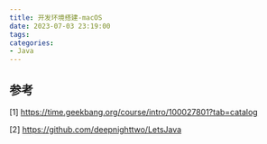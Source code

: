 ```yaml
---
title: 开发环境搭建-macOS
date: 2023-07-03 23:19:00
tags:
categories:
- Java
---
```




## 参考
[1] https://time.geekbang.org/course/intro/100027801?tab=catalog

[2] https://github.com/deepnighttwo/LetsJava
